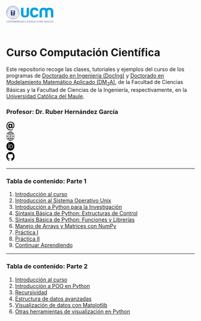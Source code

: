 <img align="left" src="img/logo-ucm.png" width="25%"> <br><br><br><br>

# Curso Computación Científica

Este repositorio recoge las clases, tutoriales y ejemplos del curso de los programas de [Doctorado en Ingeniería (DocIng)](http://www.docing.ucm.cl/index.html) y 
[Doctorado en Modelamiento Matemático Aplicado (DM<sub>2</sub>A)](http://vrip.ucm.cl/doctorado-en-modelamiento-matematico-aplicado/), de la Facultad de Ciencias Básicas y la Facultad de Ciencias de la Ingeniería, respectivamente,
en la [Universidad Católica del Maule](www.ucm.cl).

### Profesor: Dr. Ruber Hernández García

<div style="overflow: hidden; display: inline-block;">
    <div style="display: inline-block; max-width: 20%; max-height: 20%;">
      <a href="mailto:rhernandez@ucm.cl">
        <img src="img/email.webp" alt="email" height="24px" width="24px">
      </a>
        <a href="www.ruberhg.com">
        <img src="img/website-icon.jpeg" alt="website" height="24px" width="24px">
      </a>
        <a href="https://orcid.org/0000-0002-9311-1193">
        <img src="img/orcid.png" alt="orcid" height="24px" width="24px">
      </a>
        <a href="https://github.com/ruberhg" rel="nofollow noreferrer">
        <img src="img/github.png" alt="github" height="24px" width="24px">
      </a>
    </div>
</div>

----

### Tabla de contenido: Parte 1

1. [Introducción al curso](CC1.00_Intro.ipynb)
2. [Introducción al Sistema Operativo Unix](CC1.01_Intro_Unix.ipynb)
3. [Introducción a Python para la Investigación](CC1.02_Intro_Python.ipynb)
4. [Sintaxis Básica de Python: Extructuras de Control](CC1.03_Sintaxis_basica-II-Estructuras-control.ipynb)
5. [Sintaxis Básica de Python: Funciones y Librerías](CC1.04_Sintaxis_basica-III-Funciones-Librerias.ipynb)
6. [Manejo de Arrays y Matrices con NumPy](CC1.05_Arreglo-Matrices_NumPy.ipynb)
7. [Práctica I](CC1.06_Sesion_Practica-I.ipynb)
8. [Práctica II](CC1.07_Sesion_Practica-II.ipynb)
9. [Continuar Aprendiendo](CC1.08_Continuar_aprendiendo.ipynb)

----

### Tabla de contenido: Parte 2

1. [Introducción al curso](CC2.00_Intro.ipynb)
2. [Introducción a POO en Python](CC2.01_Intro-POO.ipynb)
3. [Recursividad](CC2.02_Recursividad.ipynb)
4. [Estructura de datos avanzadas](CC2.03_Estructura-Datos.pptx)
5. [Visualización de datos con Matplotlib](CC2.04_Visualizacion-Matplotlib.ipynb)
6. [Otras herramientas de visualización en Python](CC2.05_Extra-Visualizacion.ipynb)

